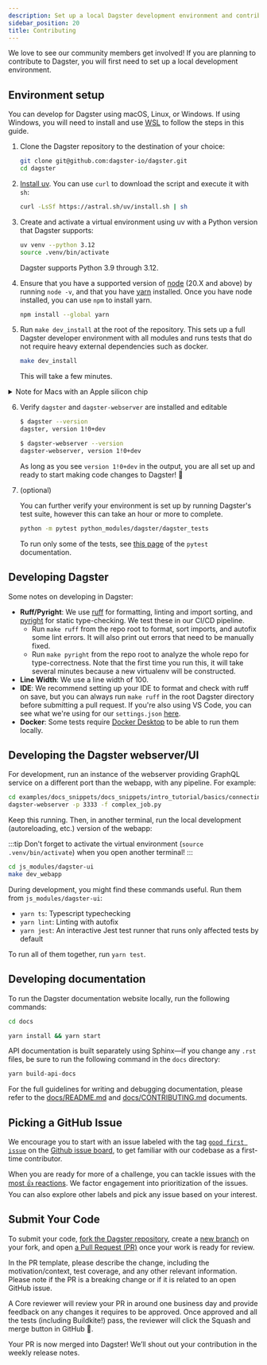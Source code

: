 ```yaml
---
description: Set up a local Dagster development environment and contribute code and documentation to the Dagster open source project.
sidebar_position: 20
title: Contributing
---
```


We love to see our community members get involved! If you are planning to contribute to Dagster, you will first need to set up a local development environment.

## Environment setup

You can develop for Dagster using macOS, Linux, or Windows. If using Windows, you will need to install and use [WSL](https://learn.microsoft.com/windows/wsl/install) to follow the steps in this guide.

1. Clone the Dagster repository to the destination of your choice:

   ```bash
   git clone git@github.com:dagster-io/dagster.git
   cd dagster
   ```

2. [Install uv](https://docs.astral.sh/uv/getting-started/installation/). You can use `curl` to download the script and execute it with `sh`:

   ```bash
   curl -LsSf https://astral.sh/uv/install.sh | sh
   ```

3. Create and activate a virtual environment using uv with a Python version that Dagster supports:

   ```bash
   uv venv --python 3.12
   source .venv/bin/activate
   ```

   Dagster supports Python 3.9 through 3.12.

4. Ensure that you have a supported version of [node](https://nodejs.org/en/download) (20.X and above) by running `node -v`, and that you have [yarn](https://yarnpkg.com/lang/en/) installed. Once you have node installed, you can use `npm` to install yarn.

   ```bash
   npm install --global yarn
   ```

5. Run `make dev_install` at the root of the repository. This sets up a full Dagster developer environment with all modules and runs tests that do not require heavy external dependencies such as docker.

   ```bash
   make dev_install
   ```

   This will take a few minutes.

<details>
  <summary>Note for Macs with an Apple silicon chip</summary>

    Some users have reported installation problems due to missing wheels for arm64 Macs when installing the `grpcio` package. To install the `dagster` development environment using our pre-built wheel of the `grpcio` package for M1, M2, and M3 machines, run `make dev_install_m1_grpcio_wheel` instead of `make dev_install`.
 </details>

6. Verify `dagster` and `dagster-webserver` are installed and editable
  
    ```bash
   $ dagster --version
    dagster, version 1!0+dev

   $ dagster-webserver --version
   dagster-webserver, version 1!0+dev
   ```

   As long as you see `version 1!0+dev` in the output, you are all set up and ready to start making code changes to Dagster! 🎉  

7. (optional)

   You can further verify your environment is set up by running Dagster's test suite, however this can take an hour or more to complete.
   ```bash
   python -m pytest python_modules/dagster/dagster_tests
   ```
   To run only some of the tests, see [this page](https://docs.pytest.org/en/stable/how-to/usage.html#specifying-which-tests-to-run) of the `pytest` documentation.

## Developing Dagster

Some notes on developing in Dagster:

- **Ruff/Pyright**: We use [ruff](https://github.com/charliermarsh/ruff) for formatting, linting and import sorting, and [pyright](https://github.com/microsoft/pyright) for static type-checking. We test these in our CI/CD pipeline.
  - Run `make ruff` from the repo root to format, sort imports, and autofix some lint errors. It will also print out errors that need to be manually fixed.
  - Run `make pyright` from the repo root to analyze the whole repo for type-correctness. Note that the first time you run this, it will take several minutes because a new virtualenv will be constructed.
- **Line Width**: We use a line width of 100.
- **IDE**: We recommend setting up your IDE to format and check with ruff on save, but you can always run `make ruff` in the root Dagster directory before submitting a pull request. If you're also using VS Code, you can see what we're using for our `settings.json` [here](https://gist.github.com/natekupp/7a17a9df8d2064e5389cc84aa118a896).
- **Docker**: Some tests require [Docker Desktop](https://www.docker.com/products/docker-desktop) to be able to run them locally.

## Developing the Dagster webserver/UI

For development, run an instance of the webserver providing GraphQL service on a different port than the webapp, with any pipeline. For example:

```bash
cd examples/docs_snippets/docs_snippets/intro_tutorial/basics/connecting_ops/
dagster-webserver -p 3333 -f complex_job.py
```

Keep this running. Then, in another terminal, run the local development (autoreloading, etc.) version of the webapp:

:::tip
Don't forget to activate the virtual environment (`source .venv/bin/activate`) when you open another terminal!
:::
```bash
cd js_modules/dagster-ui
make dev_webapp
```

During development, you might find these commands useful. Run them from `js_modules/dagster-ui`:

- `yarn ts`: Typescript typechecking
- `yarn lint`: Linting with autofix
- `yarn jest`: An interactive Jest test runner that runs only affected tests by default

To run all of them together, run `yarn test`.

## Developing documentation

To run the Dagster documentation website locally, run the following commands:

```bash
cd docs
```

```bash
yarn install && yarn start
```

API documentation is built separately using Sphinx&mdash;if you change any `.rst` files, be sure to run the following command in the `docs` directory:

```bash
yarn build-api-docs
```

For the full guidelines for writing and debugging documentation, please refer to the [docs/README.md](https://github.com/dagster-io/dagster/blob/master/docs/README.md) and [docs/CONTRIBUTING.md](https://github.com/dagster-io/dagster/blob/master/docs/CONTRIBUTING.md) documents.

## Picking a GitHub Issue

We encourage you to start with an issue labeled with the tag [`good first issue`](https://github.com/dagster-io/dagster/issues?q=is%3Aopen+is%3Aissue+label%3A%22type%3A+good+first+issue%22) on the [Github issue board](https://github.com/dagster-io/dagster/issues), to get familiar with our codebase as a first-time contributor.

When you are ready for more of a challenge, you can tackle issues with the [most 👍 reactions](https://github.com/dagster-io/dagster/issues?q=is%3Aissue+is%3Aopen+sort%3Areactions-%2B1-desc). We factor engagement into prioritization of the issues. You can also explore other labels and pick any issue based on your interest.

## Submit Your Code

To submit your code, [fork the Dagster repository](https://help.github.com/en/articles/fork-a-repo), create a [new branch](https://help.github.com/en/desktop/contributing-to-projects/creating-a-branch-for-your-work) on your fork, and open [a Pull Request (PR)](https://help.github.com/en/articles/creating-a-pull-request-from-a-fork) once your work is ready for review.

In the PR template, please describe the change, including the motivation/context, test coverage, and any other relevant information. Please note if the PR is a breaking change or if it is related to an open GitHub issue.

A Core reviewer will review your PR in around one business day and provide feedback on any changes it requires to be approved. Once approved and all the tests (including Buildkite!) pass, the reviewer will click the Squash and merge button in GitHub 🥳.

Your PR is now merged into Dagster! We’ll shout out your contribution in the weekly release notes.
